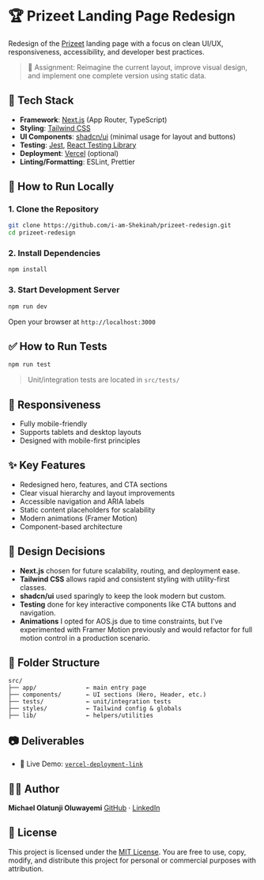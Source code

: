 # 🏆 Prizeet Landing Page Redesign

Redesign of the [Prizeet](https://www.prizeet.com) landing page with a focus on clean UI/UX, responsiveness, accessibility, and developer best practices.

> 🌟 Assignment: Reimagine the current layout, improve visual design, and implement one complete version using static data.

## 🔧 Tech Stack

- **Framework**: [Next.js](https://nextjs.org/) (App Router, TypeScript)
- **Styling**: [Tailwind CSS](https://tailwindcss.com/)
- **UI Components**: [shadcn/ui](https://ui.shadcn.com/) (minimal usage for layout and buttons)
- **Testing**: [Jest](https://jestjs.io/), [React Testing Library](https://testing-library.com/)
- **Deployment**: [Vercel](https://vercel.com/) (optional)
- **Linting/Formatting**: ESLint, Prettier

## 🚀 How to Run Locally

### 1. Clone the Repository

```bash
git clone https://github.com/i-am-Shekinah/prizeet-redesign.git
cd prizeet-redesign
```

### 2. Install Dependencies

```bash
npm install
```

### 3. Start Development Server

```bash
npm run dev
```

Open your browser at `http://localhost:3000`

## ✅ How to Run Tests

```bash
npm run test
```

> Unit/integration tests are located in `src/tests/`

## 📱 Responsiveness

- Fully mobile-friendly
- Supports tablets and desktop layouts
- Designed with mobile-first principles

## ✨ Key Features

- Redesigned hero, features, and CTA sections
- Clear visual hierarchy and layout improvements
- Accessible navigation and ARIA labels
- Static content placeholders for scalability
- Modern animations (Framer Motion)
- Component-based architecture

## 🧠 Design Decisions

- **Next.js** chosen for future scalability, routing, and deployment ease.
- **Tailwind CSS** allows rapid and consistent styling with utility-first classes.
- **shadcn/ui** used sparingly to keep the look modern but custom.
- **Testing** done for key interactive components like CTA buttons and navigation.
- **Animations** I opted for AOS.js due to time constraints, but I’ve experimented with Framer Motion previously and would refactor for full motion control in a production scenario.

## 📁 Folder Structure

```
src/
├── app/              ← main entry page
├── components/       ← UI sections (Hero, Header, etc.)
├── tests/            ← unit/integration tests
├── styles/           ← Tailwind config & globals
├── lib/              ← helpers/utilities
```

## 📷 Deliverables

- 🔗 Live Demo: [`vercel-deployment-link`](https://prizeet-redesign.vercel.app/)

## 👨‍💻 Author

**Michael Olatunji Oluwayemi**
[GitHub](https://github.com/i-am-Shekinah) · [LinkedIn](https://www.linkedin.com/in/michael-olatunji-75347b247/)

## 📄 License

This project is licensed under the [MIT License](LICENSE).
You are free to use, copy, modify, and distribute this project for personal or commercial purposes with attribution.
